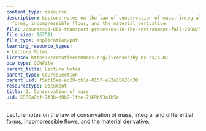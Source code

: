 ```yaml
---
content_type: resource
description: Lecture notes on the law of conservation of mass, integral and differential
  forms, incompressible flows, and the material derivative.
file: /courses/1-061-transport-processes-in-the-environment-fall-2008/5536a0bf7f3bd0b21fde2169b93a4b5a_lec_02.pdf
file_size: 167591
file_type: application/pdf
learning_resource_types:
- Lecture Notes
license: https://creativecommons.org/licenses/by-nc-sa/4.0/
ocw_type: OCWFile
parent_title: Lecture Notes
parent_type: CourseSection
parent_uid: f5eb15ee-ec29-db1a-0157-e22a35620c38
resourcetype: Document
title: 2. Conservation of mass
uid: 5536a0bf-7f3b-d0b2-1fde-2169b93a4b5a
---
```

Lecture notes on the law of conservation of mass, integral and differential forms, incompressible flows, and the material derivative.